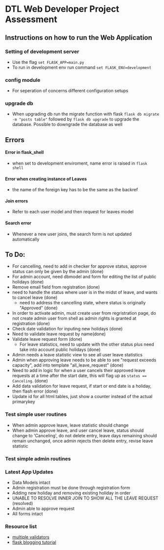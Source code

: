 # DTL Web Developer Project Assessment 


## Instructions on how to run the Web Application 





### Setting of development server 
- Use the flag `set FLASK_APP=main.py`
- To run in development env run command `set FLASK_ENV=development`


### config module
- For seperation of concerns different configuration setups


### upgrade db
- When upgrading db run the migrate function with flask `flask db migrate -m "posts table"` followed by `flask db upgrade` to upgrade the database. Possible to downgrade the database as well

## Errors
#### Error in flask_shell
- when set to development enviroment, name error is raised in `flask shell`

#### Error when creating instance of Leaves 
- the name of the foreign key has to be the same as the backref

#### Join errors
- Refer to each user model and then request for leaves model


#### Search error
- Whenever a new user joins, the search form is not updated automatically
## To Do:
- For cancelling, need to add in checker for approve status, approve status can only be given by the admin (done)
- For admin account, need dbmodel and form for editing the list of public holidays (done)
- Remove email field from registration (done)
- need to handle the status where user is in the midst of leave, and wants to cancel leave (done)
    - need to address the cancelling state, where status is originally "Approved" (done)
- In order to activate admin, must create user from regristration page, do not create admin user from shell as admin rights is granted at registration (done)
- Check date validation for inputing new holidays (done)
- Need to validate leave request by name(done) 
- Validate leave request form  (done)
    - For leave statistics, need to update with the other status plus need take into account public holidays (done) 
- Admin needs a leave statistic view to see all user leave statistics
- Admin when approving leave needs to be able to see "request exceeds capacity", add into template "all_leave_request" (done)
- Need to add in logic for when a user cancels their approved leave requests at a time after the start date, this will flag up as `status == Canceling`. (done)
- Add data validation for leave request, if start or end date is a holiday, then flash error (done)
- Update id for all html tables, just show a counter instead of the actual primarykey



### Test simple user routines
- When admin approve leave, leave statistic should change
- When admin approve leave, and user cancel leave, status should change to 'Canceling', do not delete entry, leave days remaining should remain unchanged, once admin rejects then delete entry, revise leave statistic


### Test simple admin routines


### Latest App Updates

- Data Models intact
- Admin registration must be done through registration form
- Adding new holiday and removing existing holiday in order
- UNABLE TO RESOLVE INNER JOIN TO SHOW ALL THE LEAVE REQUEST (resolved)
- Admin able to approve request
- All forms intact


### Resource list 
- [multiple validators](https://stackoverflow.com/questions/21815067/how-do-i-validate-wtforms-fields-against-one-another)
- [flask blogging tutorial](https://stackoverflow.com/questions/21815067/how-do-i-validate-wtforms-fields-against-one-another)



